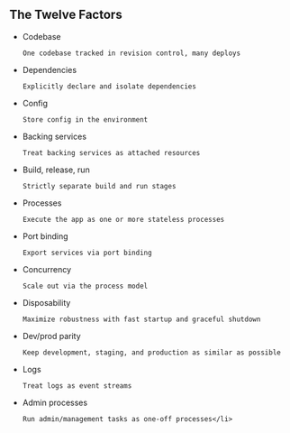 
## The Twelve Factors
<ul>
<li>Codebase

    One codebase tracked in revision control, many deploys
    
</li>
<li>Dependencies

    Explicitly declare and isolate dependencies
    
</li>
<li>Config

    Store config in the environment

</li>
<li>Backing services

    Treat backing services as attached resources

</li>
<li>Build, release, run

    Strictly separate build and run stages

</li>
<li>Processes

    Execute the app as one or more stateless processes
    
</li>
<li>Port binding

    Export services via port binding

</li>
<li>Concurrency

    Scale out via the process model

</li>
<li> Disposability

    Maximize robustness with fast startup and graceful shutdown
    
</li>

<li>
Dev/prod parity

    Keep development, staging, and production as similar as possible
</li>
<li>Logs

    Treat logs as event streams
</li>
<li>Admin processes

    Run admin/management tasks as one-off processes</li>
</ul>